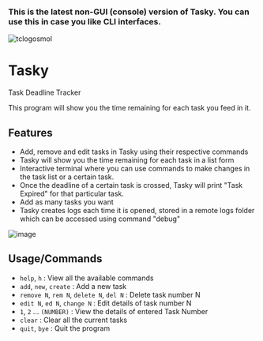 ### This is the latest non-GUI (console) version of Tasky. You can use this in case you like CLI interfaces.
![tclogosmol](https://user-images.githubusercontent.com/68178267/206576813-cf6b7e36-ca83-4521-a3a4-d80aaee6e089.png)
# Tasky
Task Deadline Tracker

This program will show you the time remaining for each task you feed in it.

## Features
- Add, remove and edit tasks in Tasky using their respective commands
- Tasky will show you the time remaining for each task in a list form
- Interactive terminal where you can use commands to make changes in the task list or a certain task.
- Once the deadline of a certain task is crossed, Tasky will print "Task Expired" for that particular task.
- Add as many tasks you want
- Tasky creates logs each time it is opened, stored in a remote logs folder which can be accessed using command "debug"

![image](https://user-images.githubusercontent.com/68178267/206570119-b2f750cd-4784-4a77-89ad-fa7ffc9e761a.png)

## Usage/Commands
- `help`, `h` : View all the available commands
- `add`, `new`, `create` : Add a new task
- `remove N`, `rem N`, `delete N`, `del N` : Delete task number N
- `edit N`, `ed N`, `change N` : Edit details of task number N
- `1`, `2` ... `(NUMBER)` : View the details of entered Task Number
- `clear` : Clear all the current tasks
- `quit`, `bye` : Quit the program
